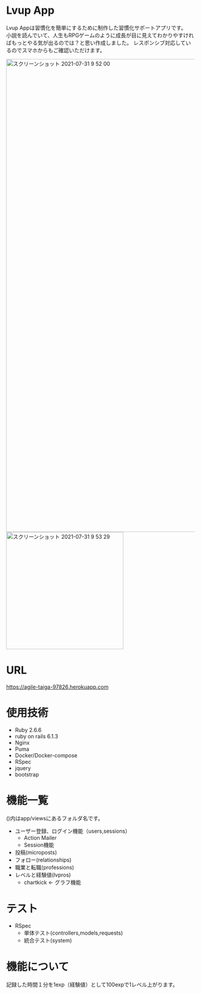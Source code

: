 # Lvup App
 
Lvup Appは習慣化を簡単にするために制作した習慣化サポートアプリです。  
小説を読んでいて、人生もRPGゲームのように成長が目に見えてわかりやすければもっとやる気が出るのでは？と思い作成しました。
レスポンシブ対応しているのでスマホからもご確認いただけます。  
  
<img width="1263" alt="スクリーンショット 2021-07-31 9 52 00" src="https://user-images.githubusercontent.com/68171652/127723675-5c59c87c-70d2-4b30-9c87-ba57ad10bf91.png">
<img width="313" alt="スクリーンショット 2021-07-31 9 53 29" src="https://user-images.githubusercontent.com/68171652/127723692-80cd78ef-3cf3-4e69-b5b1-a8852f1de201.png">



# URL
 
https://agile-taiga-97826.herokuapp.com
  
  
# 使用技術
 
 
* Ruby 2.6.6
* ruby on rails 6.1.3
* Nginx
* Puma
* Docker/Docker-compose
* RSpec
* jquery
* bootstrap

 
# 機能一覧
  
()内はapp/viewsにあるフォルダ名です。
* ユーザー登録、ログイン機能（users,sessions）
  * Action Mailer
  * Session機能
* 投稿(microposts)
* フォロー(relationships)
* 職業と転職(professions)
* レベルと経験値(lvpros)
  * chartkick <- グラフ機能
 
# テスト
 
* RSpec
  * 単体テスト(controllers,models,requests)
  * 統合テスト(system)

 
# 機能について

記録した時間１分を1exp（経験値）として100expで1レベル上がります。

